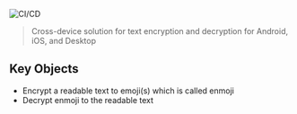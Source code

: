
![CI/CD](https://github.com/CatInt/Cipher/actions/workflows/ci-cd.yml/badge.svg?branch=main)

> Cross-device solution for text encryption and decryption for Android, iOS, and Desktop

## Key Objects
- Encrypt a readable text to emoji(s) which is called enmoji
- Decrypt enmoji to the readable text